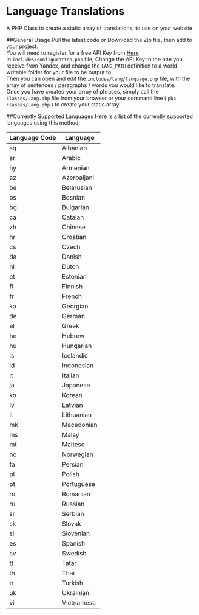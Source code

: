 # Language Translations
A PHP Class to create a static array of translations, to use on your website

##General Usage
Pull the latest code or Download the Zip  file, then  add to your project.
<br />
You will need to register for a free API Key from [Here](http://api.yandex.com/key/form.xml?service=trnsl)
<br />
In `includes/configuration.php` file, Change the API Key to the one you receive from Yandex, and change the `LANG_PATH` definition to a world writable folder for your file to be output to.
<br />
Then you can open and edit the `includes/lang/language.php` file, with the array of sentences / paragraphs / words you would like to translate.
<br />
Once you have created your array of phrases, simply call the `classes/Lang.php` file from your browser or your command line ( `php classes/Lang.php` )
to create your static array.

##Currently Supported Languages
Here is a list of the currently supported languages using this method;

          
| Language Code | Language |
|---------|---------|
| sq | Albanian|
| ar | Arabic|
| hy | Armenian|
| az | Azerbaijani|
| be | Belarusian|
| bs | Bosnian|
| bg | Bulgarian|
| ca | Catalan|
| zh | Chinese|
| hr | Croatian|
| cs | Czech|
| da | Danish|
| nl | Dutch|
| et | Estonian|
| fi | Finnish|
| fr | French|
| ka | Georgian|
| de | German|
| el | Greek|
| he | Hebrew|
| hu | Hungarian|
| is | Icelandic|
| id | Indonesian|
| it | Italian|
| ja | Japanese|
| ko | Korean|
| lv | Latvian|
| lt | Lithuanian|
| mk | Macedonian|
| ms | Malay|
| mt | Maltese|
| no | Norwegian|
| fa | Persian|
| pl | Polish|
| pt | Portuguese|
| ro | Romanian|
| ru | Russian|
| sr | Serbian|
| sk | Slovak|
| sl | Slovenian|
| es | Spanish|
| sv | Swedish|
| tt |  Tatar|
| th | Thai|
| tr | Turkish|
| uk | Ukrainian|
| vi | Vietnamese|
